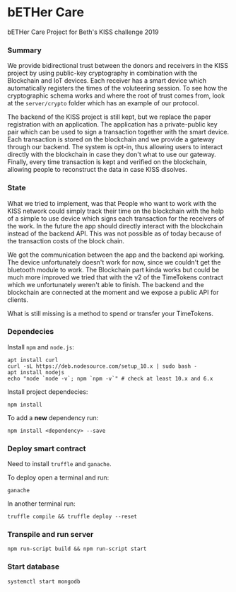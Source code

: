 # bETHer Care
bETHer Care Project for Beth's KISS challenge 2019

### Summary

We provide bidirectional trust between the donors and receivers in the KISS project by using public-key cryptography in combination with the Blockchain and IoT devices. Each receiver has a smart device which automatically registers the times of the voluteering session. To see how the cryptographic schema works and where the root of trust comes from, look at the `server/crypto` folder which has an example of our protocol.

The backend of the KISS project is still kept, but we replace the paper registration with an application. The application has a private-public key pair which can be used to sign a transaction together with the smart device. Each transaction is stored on the blockchain and we provide a gateway through our backend. The system is opt-in, thus allowing users to interact directly with the blockchain in case they don't what to use our gateway. Finally, every time transaction is kept and verified on the blockchain, allowing people to reconstruct the data in case KISS disolves.

### State

What we tried to implement, was that People who want to work with the KISS network could simply track their time on the blockchain with the help of a simple to use device which signs each transaction for the receivers of the work. In the future the app should directly interact with the blockchain instead of the backend API. This was not possible as of today because of the transaction costs of the block chain.

We got the communication between the app and the backend api working. The device unfortunately doesn't work for now, since we couldn't get the bluetooth module to work. The Blockchain part kinda works but could be much more improved we tried that with the v2 of the TimeTokens contract which we unfortunately weren't able to finish. The backend and the blockchain are connected at the moment and we expose a public API for clients.

What is still missing is a method to spend or transfer your TimeTokens.

### Dependecies

Install `npm` and `node.js`:
```
apt install curl
curl -sL https://deb.nodesource.com/setup_10.x | sudo bash -
apt install nodejs
echo "node `node -v`; npm `npm -v`" # check at least 10.x and 6.x
```

Install project dependecies:
```
npm install
```

To add a **new** dependency run:
```
npm install <dependency> --save
```

### Deploy smart contract

Need to install `truffle` and `ganache`.

To deploy open a terminal and run:
```
ganache
```

In another terminal run:
```
truffle compile && truffle deploy --reset
```

### Transpile and run server
```
npm run-script build && npm run-script start
```

### Start database
```
systemctl start mongodb
```
